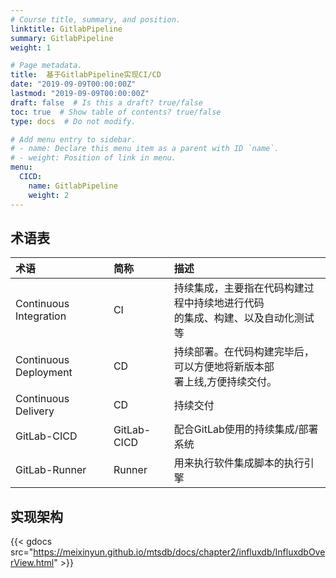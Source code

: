 ```yaml
---
# Course title, summary, and position.
linktitle: GitlabPipeline
summary: GitlabPipeline
weight: 1

# Page metadata.
title:  基于GitlabPipeline实现CI/CD
date: "2019-09-09T00:00:00Z"
lastmod: "2019-09-09T00:00:00Z"
draft: false  # Is this a draft? true/false
toc: true  # Show table of contents? true/false
type: docs  # Do not modify.

# Add menu entry to sidebar.
# - name: Declare this menu item as a parent with ID `name`.
# - weight: Position of link in menu.
menu:
  CICD:
    name: GitlabPipeline
    weight: 2
---
```



## 术语表

| 术语 | 简称 |  描述 |
|:-- |:-- |:-- |
| Continuous Integration | CI | 持续集成，主要指在代码构建过程中持续地进行代码<br>的集成、构建、以及自动化测试等|
| Continuous Deployment | CD | 持续部署。在代码构建完毕后，可以方便地将新版本部<br>署上线,方便持续交付。|
| Continuous Delivery | CD | 持续交付 |
| GitLab-CICD | GitLab-CICD | 配合GitLab使用的持续集成/部署系统 |
| GitLab-Runner | Runner | 用来执行软件集成脚本的执行引擎 |


## 实现架构

{{< gdocs src="https://meixinyun.github.io/mtsdb/docs/chapter2/influxdb/InfluxdbOverView.html" >}}
